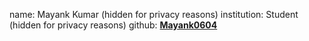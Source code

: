 name: Mayank Kumar \(hidden for privacy reasons\) 
institution: Student \(hidden for privacy reasons\) 
github: [**Mayank0604**](https://github.com/Mayank0604)
